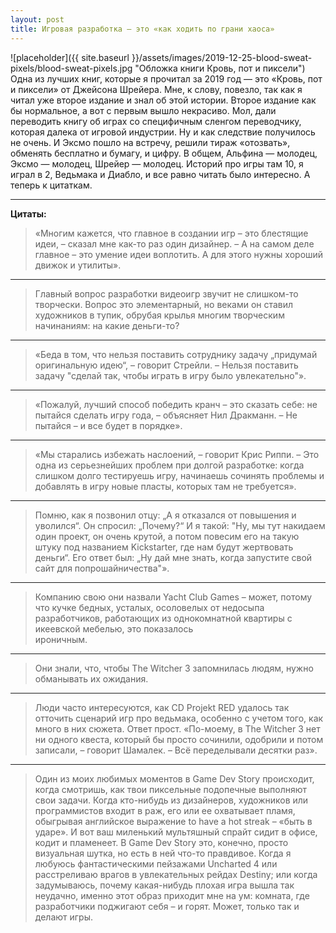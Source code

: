 ```yaml
---
layout: post
title: Игровая разработка – это «как ходить по грани хаоса»
---
```


![placeholder]({{ site.baseurl }}/assets/images/2019-12-25-blood-sweat-pixels/blood-sweat-pixels.jpg "Обложка книги Кровь, пот и пиксели")
Одна из лучших книг, которые я прочитал за 2019 год — это «Кровь, пот и пиксели» от Джейсона Шрейера. Мне, к слову, повезло, так как я читал уже второе издание и знал об этой истории. Второе издание как бы нормальное, а вот с первым вышло некрасиво. Мол, дали переводить книгу об играх со специфичным сленгом переводчику, которая далека от игровой индустрии. Ну и как следствие получилось не очень. И Эксмо пошло на встречу, решили тираж «отозвать», обменять бесплатно и бумагу, и цифру. 
В общем, Альфина — молодец, Эксмо — молодец, Шрейер — молодец. Историй про игры там 10, я играл в 2, Ведьмака и Диабло, и все равно читать было интересно. А теперь к цитаткам.


---

**Цитаты:**

> «Многим кажется, что главное в создании игр – это блестящие идеи, – сказал мне как-то раз один дизайнер. – А на самом деле главное – это умение идеи воплотить. А для этого нужны хороший движок
> и утилиты».

***

> Главный вопрос разработки видеоигр звучит не слишком-то творчески. Вопрос это элементарный, но веками он ставил художников в тупик, обрубая крылья многим творческим начинаниям: на какие деньги-то?

***

> «Беда в том, что нельзя поставить сотруднику задачу „придумай оригинальную идею“, – говорит Стрейли. – Нельзя поставить задачу "сделай так, чтобы играть в игру было увлекательно"».

***

> «Пожалуй, лучший способ победить кранч – это сказать себе: не пытайся сделать игру года, – объясняет Нил Дракманн. – Не пытайся – и все будет в порядке».

***

> «Мы старались избежать наслоений, – говорит Крис Риппи. – Это одна из серьезнейших проблем при долгой разработке: когда слишком долго тестируешь игру, начинаешь сочинять проблемы и добавлять в игру
> новые пласты, которых там не требуется».

***

> Помню, как я позвонил отцу: „А я отказался от повышения и уволился“. Он спросил: „Почему?“ И я такой: "Ну, мы тут накидаем один проект, он очень крутой, а потом повесим его на такую штуку под названием 
> Kickstarter, где нам будут жертвовать деньги“. Его ответ был: „Ну дай мне знать, когда запустите свой сайт для попрошайничества"».

***

> Компанию свою они назвали Yacht Club Games – может, потому что кучке бедных, усталых, осоловелых от недосыпа разработчиков, работающих из однокомнатной квартиры с икеевской мебелью, это показалось  
> ироничным.

***

> Они знали, что, чтобы The Witcher 3 запомнилась людям, нужно обманывать их ожидания.

***

> Люди часто интересуются, как CD Projekt RED удалось так отточить сценарий игр про ведьмака, особенно с учетом того, как много в них сюжета. Ответ прост. «По-моему, в The Witcher 3 нет ни одного квеста, 
> который бы просто сочинили, одобрили и потом записали, – говорит Шамалек. – Всё переделывали десятки раз».

***

> Один из моих любимых моментов в Game Dev Story происходит, когда смотришь, как твои пиксельные подопечные выполняют свои задачи. Когда кто-нибудь из дизайнеров, художников
> или программистов входит в раж, его или ее охватывает пламя, обыгрывая английское выражение to have a hot streak – «быть в ударе». И вот ваш миленький мультяшный спрайт
> сидит в офисе, кодит и пламенеет. В Game Dev Story это, конечно, просто визуальная шутка, но есть в ней что-то правдивое. Когда я любуюсь фантастическими пейзажами Uncharted 4 или расстреливаю врагов в 
> увлекательных рейдах Destiny; или когда задумываюсь, почему какая-нибудь плохая игра вышла так неудачно, именно этот образ приходит мне на ум: комната, где разработчики поджигают себя – и горят. Может, 
> только так и делают игры.